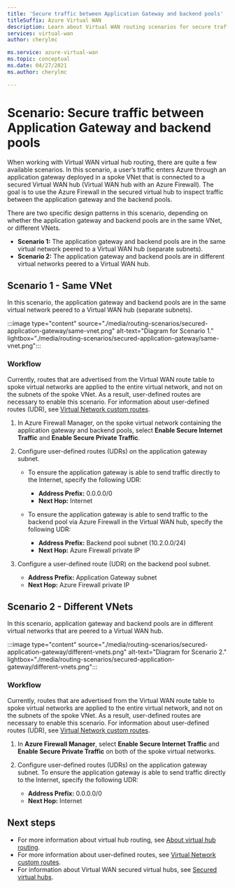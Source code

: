 ```yaml
---
title: 'Secure traffic between Application Gateway and backend pools'
titleSuffix: Azure Virtual WAN
description: Learn about Virtual WAN routing scenarios for secure traffic traveling through an application gateway. The application gateway is deployed in a spoke VNet that is connected to a secured Virtual WAN hub.
services: virtual-wan
author: cherylmc

ms.service: azure-virtual-wan
ms.topic: conceptual
ms.date: 04/27/2021
ms.author: cherylmc

---
```

# Scenario: Secure traffic between Application Gateway and backend pools

When working with Virtual WAN virtual hub routing, there are quite a few available scenarios. In this scenario, a user’s traffic enters Azure through an application gateway deployed in a spoke VNet that is connected to a secured Virtual WAN hub (Virtual WAN hub with an Azure Firewall). The goal is to use the Azure Firewall in the secured virtual hub to inspect traffic between the application gateway and the backend pools.

There are two specific design patterns in this scenario, depending on whether the application gateway and backend pools are in the same VNet, or different VNets.

* **Scenario 1:** The application gateway and backend pools are in the same virtual network peered to a Virtual WAN hub (separate subnets).
* **Scenario 2:** The application gateway and backend pools are in different virtual networks peered to a Virtual WAN hub.

## <a name="scenario-1"></a>Scenario 1 - Same VNet

In this scenario, the application gateway and backend pools are in the same virtual network peered to a Virtual WAN hub (separate subnets).

:::image type="content" source="./media/routing-scenarios/secured-application-gateway/same-vnet.png" alt-text="Diagram for Scenario 1." lightbox="./media/routing-scenarios/secured-application-gateway/same-vnet.png":::

### Workflow

Currently, routes that are advertised from the Virtual WAN route table to spoke virtual networks are applied to the entire virtual network, and not on the subnets of the spoke VNet. As a result, user-defined routes are necessary to enable this scenario. For information about user-defined routes (UDR), see [Virtual Network custom routes](../virtual-network/virtual-networks-udr-overview.md#user-defined).


1. In Azure Firewall Manager, on the spoke virtual network containing the application gateway and backend pools, select **Enable Secure Internet Traffic** and **Enable Secure Private Traffic**.
1. Configure user-defined routes (UDRs) on the application gateway subnet.

   * To ensure the application gateway is able to send traffic directly to the Internet, specify the following UDR:

     * **Address Prefix:** 0.0.0.0/0
     * **Next Hop:** Internet

   * To ensure the application gateway is able to send traffic to the backend pool via Azure Firewall in the Virtual WAN hub, specify the following UDR:

      * **Address Prefix:** Backend pool subnet (10.2.0.0/24)
      * **Next Hop:** Azure Firewall private IP

1. Configure a user-defined route (UDR) on the backend pool subnet.

   * **Address Prefix:** Application Gateway subnet
   * **Next Hop:** Azure Firewall private IP

## <a name="scenario-2"></a>Scenario 2 - Different VNets

In this scenario, application gateway and backend pools are in different virtual networks that are peered to a Virtual WAN hub.

:::image type="content" source="./media/routing-scenarios/secured-application-gateway/different-vnets.png" alt-text="Diagram for Scenario 2." lightbox="./media/routing-scenarios/secured-application-gateway/different-vnets.png":::

### Workflow

Currently, routes that are advertised from the Virtual WAN route table to spoke virtual networks are applied to the entire virtual network, and not on the subnets of the spoke VNet. As a result, user-defined routes are necessary to enable this scenario. For information about user-defined routes (UDR), see [Virtual Network custom routes](../virtual-network/virtual-networks-udr-overview.md#user-defined).

1. In **Azure Firewall Manager**, select **Enable Secure Internet Traffic** and **Enable Secure Private Traffic** on both of the spoke virtual networks.

1. Configure user-defined routes (UDRs) on the application gateway subnet. To ensure the application gateway is able to send traffic directly to the Internet, specify the following UDR:

   * **Address Prefix:** 0.0.0.0/0
   * **Next Hop:** Internet

## Next steps

* For more information about virtual hub routing, see [About virtual hub routing](about-virtual-hub-routing.md).
* For more information about user-defined routes, see [Virtual Network custom routes](../virtual-network/virtual-networks-udr-overview.md#user-defined).
* For information about Virtual WAN secured virtual hubs, see [Secured virtual hubs](../firewall-manager/secured-virtual-hub.md).

